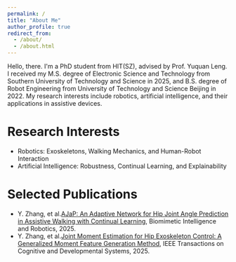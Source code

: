 ```yaml
---
permalink: /
title: "About Me"
author_profile: true
redirect_from: 
  - /about/
  - /about.html
---
```


Hello, there. I'm a PhD student from HIT(SZ), advised by Prof. Yuquan Leng. I received my M.S. degree of Electronic Science and Technology from Southern University of Technology and Science in 2025, and B.S. degree of Robot Engineering from University of Technology and Science Beijing in 2022. My research interests include robotics, artificial intelligence, and their applications in assistive devices. 

Research Interests
======
- Robotics: Exoskeletons, Walking Mechanics, and Human-Robot Interaction
- Artificial Intelligence: Robustness, Continual Learning, and Explainability

Selected Publications
======
- Y. Zhang, et al.[AJaP: An Adaptive Network for Hip Joint Angle Prediction in Assistive Walking with Continual Learning](https://ieeexplore.ieee.org/document/11049997), Biomimetic Intelligence and Robotics, 2025.
- Y. Zhang, et al.[Joint Moment Estimation for Hip Exoskeleton Control: A Generalized Moment Feature Generation Method](https://www.sciencedirect.com/science/article/pii/S2667379725000373), IEEE Transactions on Cognitive and Developmental Systems, 2025.
